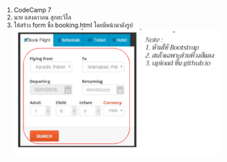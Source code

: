 1. CodeCamp 7
2. นาย แสงดาวอน สุกทะวิไล
3. ให้สร้าง form ชื่อ booking.html โดยมีหน้าตาดังรูป 
![Capture](Capture.png)